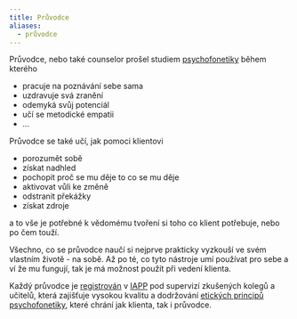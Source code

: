 ```yaml
---
title: Průvodce
aliases:
  - průvodce
---
```

Průvodce, nebo také counselor prošel studiem [psychofonetiky](https://skolaempatie.sk/o-nas/o-psychofonetike/) během kterého  
- pracuje na poznávání sebe sama
- uzdravuje svá zranění
- odemyká svůj potenciál
- učí se metodické empatii
- ...

Průvodce se také učí, jak pomoci klientovi
- porozumět sobě
- získat nadhled
- pochopit proč se mu děje to co se mu děje
- aktivovat vůli ke změně
- odstranit překážky 
- získat zdroje 


a to vše je potřebné k vědomému tvoření si toho co klient potřebuje, nebo po čem touží.

Všechno, co se průvodce naučí si nejprve prakticky vyzkouší ve svém vlastním životě - na sobě. Až po té, co tyto nástroje umí používat pro sebe a ví že mu fungují, tak je má možnost použít při vedení klienta.

Každý průvodce je [registrován](https://skolaempatie.sk/adresar-konzultantov/pavel-vojtechovsky/) v [IAPP](https://www.psychophonetics.com.au/categories/Association/) pod supervizí zkušených kolegů a učitelů, která zajišťuje vysokou kvalitu a dodržování [etických principů psychofonetiky](https://skolaempatie.sk/o-nas/eticke-principy-psychofonetiky/), které chrání jak klienta, tak i průvodce.